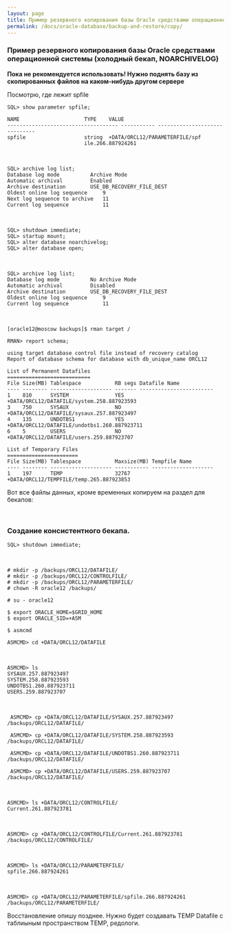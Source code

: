 ```yaml
---
layout: page
title: Пример резервного копирования базы Oracle средствами операционной системы (холодный бекап, NOARCHIVELOG)
permalink: /docs/oracle-database/backup-and-restore/copy/
---
```



### Пример резервного копирования базы Oracle средствами операционной системы (холодный бекап, NOARCHIVELOG)

**Пока не рекомендуется использовать! Нужно поднять базу из скопированных файлов на каком-нибудь другом сервере**


Посмотрю, где лежит spfile

    SQL> show parameter spfile;

    NAME				     TYPE	 VALUE
    ------------------------------------ ----------- ------------------------------
    spfile				     string	 +DATA/ORCL12/PARAMETERFILE/spf
                             ile.266.887924261

<br/>

    SQL> archive log list;
    Database log mode	       Archive Mode
    Automatic archival	       Enabled
    Archive destination	       USE_DB_RECOVERY_FILE_DEST
    Oldest online log sequence     9
    Next log sequence to archive   11
    Current log sequence	       11

<br/>

    SQL> shutdown immediate;
    SQL> startup mount;
    SQL> alter database noarchivelog;
    SQL> alter database open;

<br/>

    SQL> archive log list;
    Database log mode	       No Archive Mode
    Automatic archival	       Disabled
    Archive destination	       USE_DB_RECOVERY_FILE_DEST
    Oldest online log sequence     9
    Current log sequence	       11


<br/>

    [oracle12@moscow backups]$ rman target /

    RMAN> report schema;

    using target database control file instead of recovery catalog
    Report of database schema for database with db_unique_name ORCL12

    List of Permanent Datafiles
    ===========================
    File Size(MB) Tablespace           RB segs Datafile Name
    ---- -------- -------------------- ------- ------------------------
    1    810      SYSTEM               YES     +DATA/ORCL12/DATAFILE/system.258.887923593
    3    750      SYSAUX               NO      +DATA/ORCL12/DATAFILE/sysaux.257.887923497
    4    135      UNDOTBS1             YES     +DATA/ORCL12/DATAFILE/undotbs1.260.887923711
    6    5        USERS                NO      +DATA/ORCL12/DATAFILE/users.259.887923707

    List of Temporary Files
    =======================
    File Size(MB) Tablespace           Maxsize(MB) Tempfile Name
    ---- -------- -------------------- ----------- --------------------
    1    197      TEMP                 32767       +DATA/ORCL12/TEMPFILE/temp.265.887923853


Вот все файлы данных, кроме временных копируем на раздел для бекапов:


<br/>

### Создание консистентного бекапа.

    SQL> shutdown immediate;

<br/>


    # mkdir -p /backups/ORCL12/DATAFILE/
    # mkdir -p /backups/ORCL12/CONTROLFILE/
    # mkdir -p /backups/ORCL12/PARAMETERFILE/
    # chown -R oracle12 /backups/

    # su - oracle12

    $ export ORACLE_HOME=$GRID_HOME
    $ export ORACLE_SID=+ASM

    $ asmcmd

    ASMCMD> cd +DATA/ORCL12/DATAFILE

<br/>

    ASMCMD> ls
    SYSAUX.257.887923497
    SYSTEM.258.887923593
    UNDOTBS1.260.887923711
    USERS.259.887923707

<br/>

     ASMCMD> cp +DATA/ORCL12/DATAFILE/SYSAUX.257.887923497 /backups/ORCL12/DATAFILE/

     ASMCMD> cp +DATA/ORCL12/DATAFILE/SYSTEM.258.887923593 /backups/ORCL12/DATAFILE/

     ASMCMD> cp +DATA/ORCL12/DATAFILE/UNDOTBS1.260.887923711 /backups/ORCL12/DATAFILE/

     ASMCMD> cp +DATA/ORCL12/DATAFILE/USERS.259.887923707 /backups/ORCL12/DATAFILE/

<br/>


    ASMCMD> ls +DATA/ORCL12/CONTROLFILE/
    Current.261.887923781

<br/>

    ASMCMD> cp +DATA/ORCL12/CONTROLFILE/Current.261.887923781 /backups/ORCL12/CONTROLFILE/


<br/>


    ASMCMD> ls +DATA/ORCL12/PARAMETERFILE/
    spfile.266.887924261


<br/>

    ASMCMD> cp +DATA/ORCL12/PARAMETERFILE/spfile.266.887924261 /backups/ORCL12/PARAMETERFILE/


Восстановление опишу позднее.
Нужно будет создавать TEMP Datafile с таблиыным пространством TEMP, редологи.
